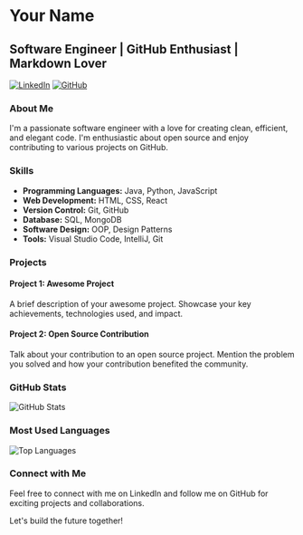 # Your Name
## Software Engineer | GitHub Enthusiast | Markdown Lover

[![LinkedIn](https://img.shields.io/badge/LinkedIn-Connect-blue)](https://www.linkedin.com/in/yourname)
[![GitHub](https://img.shields.io/badge/GitHub-Follow-green)](https://github.com/yourusername)

### About Me
I'm a passionate software engineer with a love for creating clean, efficient, and elegant code. I'm enthusiastic about open source and enjoy contributing to various projects on GitHub.

### Skills
- **Programming Languages:** Java, Python, JavaScript
- **Web Development:** HTML, CSS, React
- **Version Control:** Git, GitHub
- **Database:** SQL, MongoDB
- **Software Design:** OOP, Design Patterns
- **Tools:** Visual Studio Code, IntelliJ, Git

### Projects
#### Project 1: Awesome Project
A brief description of your awesome project. Showcase your key achievements, technologies used, and impact.

#### Project 2: Open Source Contribution
Talk about your contribution to an open source project. Mention the problem you solved and how your contribution benefited the community.

### GitHub Stats
![GitHub Stats](https://github-readme-stats.vercel.app/api?username=yourusername&show_icons=true&theme=dark)

### Most Used Languages
![Top Languages](https://github-readme-stats.vercel.app/api/top-langs/?username=yourusername&layout=compact&theme=dark)

### Connect with Me
Feel free to connect with me on LinkedIn and follow me on GitHub for exciting projects and collaborations.

Let's build the future together!


